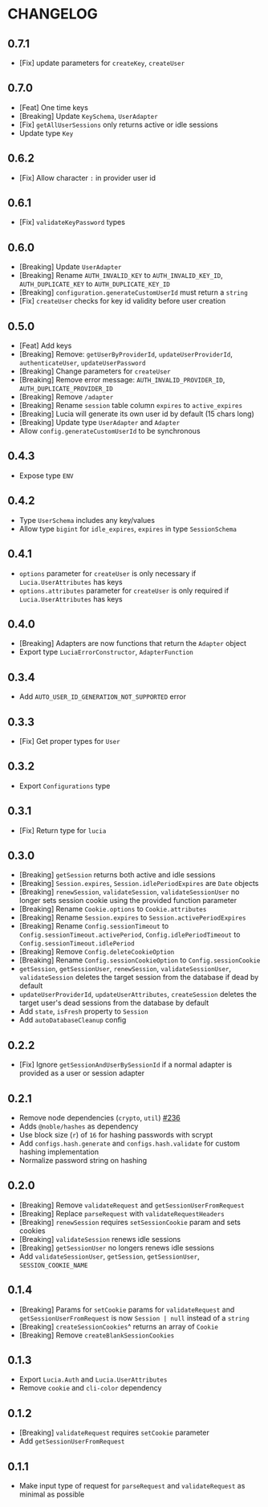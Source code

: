 # CHANGELOG

## 0.7.1

- [Fix] update parameters for `createKey`, `createUser`

## 0.7.0

- [Feat] One time keys
- [Breaking] Update `KeySchema`, `UserAdapter`
- [Fix] `getAllUserSessions` only returns active or idle sessions
- Update type `Key`

## 0.6.2

- [Fix] Allow character `:` in provider user id

## 0.6.1

- [Fix] `validateKeyPassword` types

## 0.6.0

- [Breaking] Update `UserAdapter`
- [Breaking] Rename `AUTH_INVALID_KEY` to `AUTH_INVALID_KEY_ID`, `AUTH_DUPLICATE_KEY` to `AUTH_DUPLICATE_KEY_ID`
- [Breaking] `configuration.generateCustomUserId` must return a `string`
- [Fix] `createUser` checks for key id validity before user creation

## 0.5.0

- [Feat] Add keys
- [Breaking] Remove: `getUserByProviderId`, `updateUserProviderId`, `authenticateUser`, `updateUserPassword`
- [Breaking] Change parameters for `createUser`
- [Breaking] Remove error message: `AUTH_INVALID_PROVIDER_ID`, `AUTH_DUPLICATE_PROVIDER_ID`
- [Breaking] Remove `/adapter`
- [Breaking] Rename `session` table column `expires` to `active_expires`
- [Breaking] Lucia will generate its own user id by default (15 chars long)
- [Breaking] Update type `UserAdapter` and `Adapter`
- Allow `config.generateCustomUserId` to be synchronous

## 0.4.3

- Expose type `ENV`

## 0.4.2

- Type `UserSchema` includes any key/values
- Allow type `bigint` for `idle_expires`, `expires` in type `SessionSchema`

## 0.4.1

- `options` parameter for `createUser` is only necessary if `Lucia.UserAttributes` has keys
- `options.attributes` parameter for `createUser` is only required if `Lucia.UserAttributes` has keys

## 0.4.0

- [Breaking] Adapters are now functions that return the `Adapter` object
- Export type `LuciaErrorConstructor`, `AdapterFunction`

## 0.3.4

- Add `AUTO_USER_ID_GENERATION_NOT_SUPPORTED` error

## 0.3.3

- [Fix] Get proper types for `User`

## 0.3.2

- Export `Configurations` type

## 0.3.1

- [Fix] Return type for `lucia`

## 0.3.0

- [Breaking] `getSession` returns both active and idle sessions
- [Breaking] `Session.expires`, `Session.idlePeriodExpires` are `Date` objects
- [Breaking] `renewSession`, `validateSession`, `validateSessionUser` no longer sets session cookie using the provided function parameter
- [Breaking] Rename `Cookie.options` to `Cookie.attributes`
- [Breaking] Rename `Session.expires` to `Session.activePeriodExpires`
- [Breaking] Rename `Config.sessionTimeout` to `Config.sessionTimeout.activePeriod`, `Config.idlePeriodTimeout` to `Config.sessionTimeout.idlePeriod`
- [Breaking] Remove `Config.deleteCookieOption`
- [Breaking] Rename `Config.sessionCookieOption` to `Config.sessionCookie`
- `getSession`, `getSessionUser`, `renewSession`, `validateSessionUser`, `validateSession` deletes the target session from the database if dead by default
- `updateUserProviderId`, `updateUserAttributes`, `createSession` deletes the target user's dead sessions from the database by default
- Add `state`, `isFresh` property to `Session`
- Add `autoDatabaseCleanup` config

## 0.2.2

- [Fix] Ignore `getSessionAndUserBySessionId` if a normal adapter is provided as a user or session adapter

## 0.2.1

- Remove node dependencies (`crypto`, `util`) [#236](https://github.com/pilcrowOnPaper/lucia/issues/236)
- Adds `@noble/hashes` as dependency
- Use block size (`r`) of `16` for hashing passwords with scrypt
- Add `configs.hash.generate` and `configs.hash.validate` for custom hashing implementation
- Normalize password string on hashing

## 0.2.0

- [Breaking] Remove `validateRequest` and `getSessionUserFromRequest`
- [Breaking] Replace `parseRequest` with `validateRequestHeaders`
- [Breaking] `renewSession` requires `setSessionCookie` param and sets cookies
- [Breaking] `validateSession` renews idle sessions
- [Breaking] `getSessionUser` no longers renews idle sessions
- Add `validateSessionUser`, `getSession`, `getSessionUser`, `SESSION_COOKIE_NAME`

## 0.1.4

- [Breaking] Params for `setCookie` params for `validateRequest` and `getSessionUserFromRequest` is now `Session | null` instead of a `string`
- [Breaking] `createSessionCookies`^ returns an array of `Cookie`
- [Breaking] Remove `createBlankSessionCookies`

## 0.1.3

- Export `Lucia.Auth` and `Lucia.UserAttributes`
- Remove `cookie` and `cli-color` dependency

## 0.1.2

- [Breaking] `validateRequest` requires `setCookie` parameter
- Add `getSessionUserFromRequest`

## 0.1.1

- Make input type of request for `parseRequest` and `validateRequest` as minimal as possible
